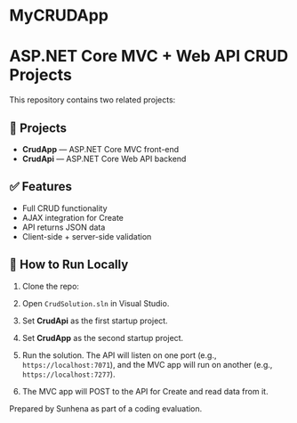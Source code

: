 # MyCRUDApp
# ASP.NET Core MVC + Web API CRUD Projects

This repository contains two related projects:

## 📁 Projects

- **CrudApp** — ASP.NET Core MVC front-end
- **CrudApi** — ASP.NET Core Web API backend

## ✅ Features

- Full CRUD functionality
- AJAX integration for Create
- API returns JSON data
- Client-side + server-side validation

## 🔧 How to Run Locally

1. Clone the repo:

2. Open `CrudSolution.sln` in Visual Studio.

3. Set **CrudApi** as the first startup project.

4. Set **CrudApp** as the second startup project.

5. Run the solution. The API will listen on one port (e.g., `https://localhost:7071`), and the MVC app will run on another (e.g., `https://localhost:7277`).

6. The MVC app will POST to the API for Create and read data from it.


Prepared by Sunhena as part of a coding evaluation.
